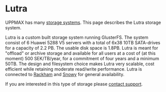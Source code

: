 # Lutra

UPPMAX has many [storage systems](../../cluster_guides/uppmax_storage_system.md).
This page describes the Lutra storage system.

Lutra is a custom built storage system running GlusterFS. The system consist of
6 Huawei 5288 V5 servers with a total of 6x38 10TB SATA-drives for a capacity
of 2.2 PB. The usable disk space is 1.8PB. Lutra is meant for "offload" or
archive storage and available for all users at a cost of (at this moment) 500
SEK/TB/year, for a commitment of four years and a minimum 50TB. The design and
filesystem choice makes Lutra very scalable, cost efficient while retaining
moderate read/write performance. Lutra is connected to
[Rackham](../../cluster_guides/rackham.md) and
[Snowy](../../cluster_guides/snowy.md) for
general availability.

If you are interested in this type of storage please
[contact support](../../../support.md).
